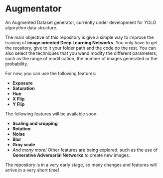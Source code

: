 # Augmentator
An Augmented Dataset generator, currently under development for YOLO algorythm data structure.

The main objective of this repository is give a simple way to improve the training of **image oriented Deep Learning Networks**. You only have to get the reository, give to it your folder path and the code do the rest. You can also select the techniques that you wand modify the different parameters, such as the range of modification, the number of images generated or the probability.

For now, you can use the following features:
- **Exposure**
- **Saturation**
- **Hue**
- **X Flip**
- **Y Flip**

The following features will be available soon:
- **Scaling and cropping**
- **Rotation**
- **Noise**
- **Blur**
- **Gray scale**
- *And many more!* Other features are being explored, such as the use of **Generative Adversarial Networks** to create new images.

The repository is in a very early stage, so many changes and features will arrive in a very short time!
